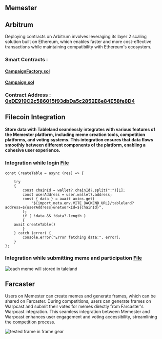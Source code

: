 ## Memester

## Arbitrum
Deploying contracts on Arbitrum involves leveraging its layer 2 scaling solution built on Ethereum, which enables faster and more cost-effective transactions while maintaining compatibility with Ethereum's ecosystem. 

### Smart Contracts : 
#### [CampaignFactory.sol](https://github.com/codeminto/contract-memeagent/blob/main/contracts/CampaignFactory.sol)
#### [Campaign.sol](https://github.com/codeminto/contract-memeagent/blob/main/contracts/Campaign.sol)

### Contract Address : [0xDE919C2c586015f93dbDa5c2852E6e84E58fe8D4](https://sepolia.arbiscan.io/address/0xDE919C2c586015f93dbDa5c2852E6e84E58fe8D4)



## Filecoin Integration
#### Store data with Tableland seamlessly integrates with various features of the Memester platform, including meme creation tools, competition platforms, and voting systems. This integration ensures that data flows smoothly between different components of the platform, enabling a cohesive user experience.
### Integration while login  [File](https://github.com/codeminto/meme-frontend/blob/main/src/pages/Login/index.jsx)

	const CreateTable = async (res) => {

		try
		{
			const chainId = wallet?.chainId?.split(":")[1];
			const userAddress = user.wallet?.address;
			const { data } = await axios.get(
				"${import.meta.env.VITE_BACKEND_URL}/tableland?address=${userAddress}&networkId=${chainId}",
			);
			if ( !data && !data?.length )
			{
        await createTable()
			}
		} catch (error) {
			console.error("Error fetching data:", error);
		}
	};

 ### Integration while submitting meme and participation [File](https://github.com/codeminto/meme-frontend/blob/main/client/src/contexts/Tableland.jsx)

![each meme will stored in taleland](https://github.com/codeminto/memeAgent/assets/16322269/e933598e-5333-463c-8c0d-4d132416de23)



## Farcaster
Users on Memester can create memes and generate frames, which can be shared on Farcaster. During competitions, users can generate frames on Warpcast and submit their votes for memes directly from Farcaster's Warpcast integration. This seamless integration between Memester and Warpcast enhances user engagement and voting accessibility, streamlining the competition process.

![tested frame in frame gear](https://github.com/codeminto/memeAgent/assets/16322269/cd597644-3019-4733-b2d2-b8d3a60306cb)



